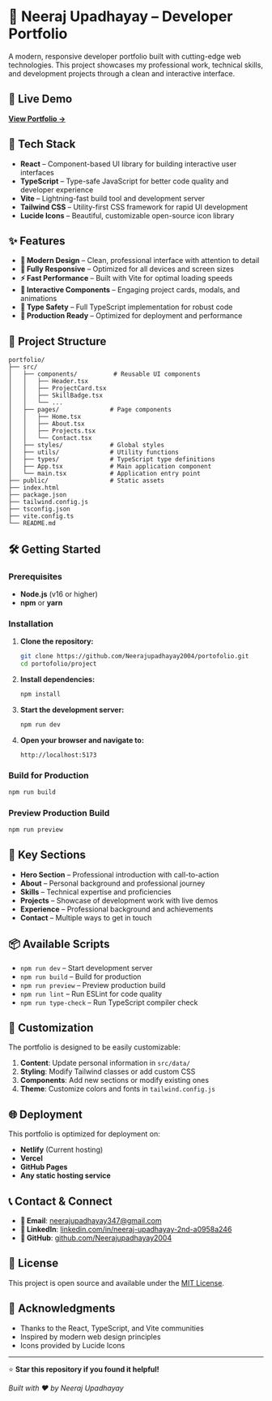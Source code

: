 # 💼 Neeraj Upadhayay – Developer Portfolio

A modern, responsive developer portfolio built with cutting-edge web technologies. This project showcases my professional work, technical skills, and development projects through a clean and interactive interface.

## 🌟 Live Demo

**[View Portfolio →](https://portofolio01.netlify.app/)**

## 🚀 Tech Stack

- **React** – Component-based UI library for building interactive user interfaces
- **TypeScript** – Type-safe JavaScript for better code quality and developer experience
- **Vite** – Lightning-fast build tool and development server
- **Tailwind CSS** – Utility-first CSS framework for rapid UI development
- **Lucide Icons** – Beautiful, customizable open-source icon library

## ✨ Features

- **🎨 Modern Design** – Clean, professional interface with attention to detail
- **📱 Fully Responsive** – Optimized for all devices and screen sizes
- **⚡ Fast Performance** – Built with Vite for optimal loading speeds
- **🎯 Interactive Components** – Engaging project cards, modals, and animations
- **🔧 Type Safety** – Full TypeScript implementation for robust code
- **🚀 Production Ready** – Optimized for deployment and performance

## 📁 Project Structure

```
portfolio/
├── src/
│   ├── components/          # Reusable UI components
│   │   ├── Header.tsx
│   │   ├── ProjectCard.tsx
│   │   ├── SkillBadge.tsx
│   │   └── ...
│   ├── pages/              # Page components
│   │   ├── Home.tsx
│   │   ├── About.tsx
│   │   ├── Projects.tsx
│   │   └── Contact.tsx
│   ├── styles/             # Global styles
│   ├── utils/              # Utility functions
│   ├── types/              # TypeScript type definitions
│   ├── App.tsx             # Main application component
│   └── main.tsx            # Application entry point
├── public/                 # Static assets
├── index.html
├── package.json
├── tailwind.config.js
├── tsconfig.json
├── vite.config.ts
└── README.md
```

## 🛠️ Getting Started

### Prerequisites

- **Node.js** (v16 or higher)
- **npm** or **yarn**

### Installation

1. **Clone the repository:**
   ```bash
   git clone https://github.com/Neerajupadhayay2004/portofolio.git
   cd portofolio/project
   ```

2. **Install dependencies:**
   ```bash
   npm install
   ```

3. **Start the development server:**
   ```bash
   npm run dev
   ```

4. **Open your browser and navigate to:**
   ```
   http://localhost:5173
   ```

### Build for Production

```bash
npm run build
```

### Preview Production Build

```bash
npm run preview
```

## 🎯 Key Sections

- **Hero Section** – Professional introduction with call-to-action
- **About** – Personal background and professional journey
- **Skills** – Technical expertise and proficiencies
- **Projects** – Showcase of development work with live demos
- **Experience** – Professional background and achievements
- **Contact** – Multiple ways to get in touch

## 📦 Available Scripts

- `npm run dev` – Start development server
- `npm run build` – Build for production
- `npm run preview` – Preview production build
- `npm run lint` – Run ESLint for code quality
- `npm run type-check` – Run TypeScript compiler check

## 🔧 Customization

The portfolio is designed to be easily customizable:

1. **Content**: Update personal information in `src/data/`
2. **Styling**: Modify Tailwind classes or add custom CSS
3. **Components**: Add new sections or modify existing ones
4. **Theme**: Customize colors and fonts in `tailwind.config.js`

## 🌐 Deployment

This portfolio is optimized for deployment on:

- **Netlify** (Current hosting)
- **Vercel**
- **GitHub Pages**
- **Any static hosting service**

## 📞 Contact & Connect

- **📧 Email**: [neerajupadhayay347@gmail.com](mailto:neerajupadhayay347@gmail.com)
- **💼 LinkedIn**: [linkedin.com/in/neeraj-upadhayay-2nd-a0958a246](https://linkedin.com/in/neeraj-upadhayay-2nd-a0958a246)
- **🐙 GitHub**: [github.com/Neerajupadhayay2004](https://github.com/Neerajupadhayay2004)

## 📄 License

This project is open source and available under the [MIT License](LICENSE).

## 🙏 Acknowledgments

- Thanks to the React, TypeScript, and Vite communities
- Inspired by modern web design principles
- Icons provided by Lucide Icons

---

⭐ **Star this repository if you found it helpful!**

*Built with ❤️ by Neeraj Upadhayay*
